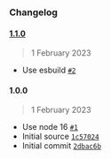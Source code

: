 ### Changelog

#### [1.1.0](https://github.com/isotoma/eks-nodegroup-asg-tags-cdk/compare/1.0.0...1.1.0)

> 1 February 2023

- Use esbuild [`#2`](https://github.com/isotoma/eks-nodegroup-asg-tags-cdk/pull/2)

#### 1.0.0

> 1 February 2023

- Use node 16 [`#1`](https://github.com/isotoma/eks-nodegroup-asg-tags-cdk/pull/1)
- Initial source [`1c57024`](https://github.com/isotoma/eks-nodegroup-asg-tags-cdk/commit/1c570242767ca1699d7fff22ca463a163772b5e4)
- Initial commit [`2dbac6b`](https://github.com/isotoma/eks-nodegroup-asg-tags-cdk/commit/2dbac6b9e56ab07a02bcd6bac4f941a536822003)
